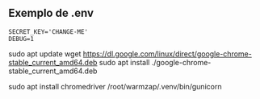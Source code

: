 ## Exemplo de .env 
```
SECRET_KEY='CHANGE-ME'
DEBUG=1
```
sudo apt update
wget https://dl.google.com/linux/direct/google-chrome-stable_current_amd64.deb
sudo apt install ./google-chrome-stable_current_amd64.deb

sudo apt install chromedriver
    /root/warmzap/.venv/bin/gunicorn